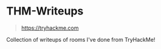 # THM-Writeups
> https://tryhackme.com
> 
Collection of writeups of rooms I've done from TryHackMe!
